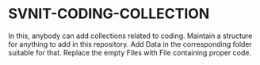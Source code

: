 # SVNIT-CODING-COLLECTION
In this, anybody can add collections related to coding.
Maintain a structure for anything to add in this repository.
Add Data in the corresponding folder suitable for that.
Replace the empty Files with File containing proper code.
